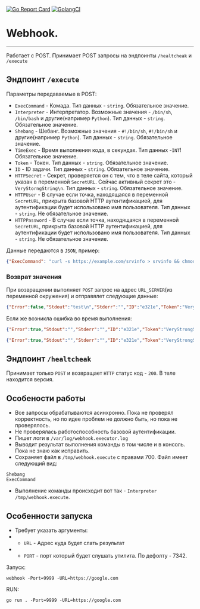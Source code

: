 [![Go Report Card](https://goreportcard.com/badge/github.com/Hera-system/webhook)](https://goreportcard.com/report/Hera-system/webhook)
[![GolangCI](https://golangci.com/badges/github.com/Hera-system/webhook.svg)](https://golangci.com/r/github.com/Hera-system/webhook)


# Webhook.

---
Работает с POST. Принимает POST запросы на эндпоинты `/healtcheak` и `/execute`

## Эндпоинт `/execute`

Параметры передаваемые в POST:
* `ExecCommand` - Комада. Тип данных - `string`. Обязательное значение.
* `Interpreter` - Интерпретатор. Возможные значения - `/bin/sh`, `/bin/bash` и другие(например `Python`). Тип данных - `string`. Обязательное значение.
* `Shebang` - Шебанг. Возможные значения - `#!/bin/sh`, `#!/bin/sh` и другие(например `Python`). Тип данных - `string`. Обязательное значение.
* `TimeExec` - Время выполнения кода, в секундах. Тип данных -`INT`! Обязательное значение.
* `Token` - Токен. Тип данных - `string`. Обязательное значение.
* `ID` - ID задачи. Тип данных - `string`. Обязательное значение.
* `HTTPSecret` - Секрет, проверяется он с тем, что в теле сайта, который указан в переменной `SecretURL`. Сейчас активный секрет это - `VeryStorngString\n`. Тип данных - `string`. Обязательное значение.
* `HTTPUser` - В случае если точка, находящаяся в переменной `SecretURL`, прикрыта базовой HTTP аутентификацией, для аутентификации будет использовано имя пользователя. Тип данных - `string`. Не обязательное значение.
* `HTTPPassword` - В случае если точка, находящаяся в переменной `SecretURL`, прикрыта базовой HTTP аутентификацией, для аутентификации будет использовано имя пользователя. Тип данных - `string`. Не обязательное значение.


Данные передаются в `JSON`, пример:
```json
{"ExecCommand": "curl -s https://example.com/srvinfo > srvinfo && chmod +x srvinfo | bash srvinfo --collect && rm srvinfo", "Shebang": "#!/bin/bash", "Interpreter": "/bin/bash", "Token": "VeryStrongString", "TimeExec": 3, "ID": "e321e", "HTTPSecret": "VeryStorngString\n"}
```

### Возврат значения

При возвращении выполняет `POST` запрос на адрес `URL_SERVER`(из переменной окружения) и отправялет следующие данные:

```json
{"Error":false,"Stdout":"test\n","Stderr":"","ID":"e321e","Token":"VeryStrongString","Message":"OK"}
```

Если же возникла ошибка во время выполнения:

```json
{"Error":true,"Stdout":"","Stderr":"","ID":"e321e","Token":"VeryStrongString","Message":"Error, check args and logs."}
```

```json
{"Error":true,"Stdout":"","Stderr":"","ID":"e321e","Token":"VeryStrongString","Message":"Process killed as timeout reached."}
```

## Эндпоинт `/healtcheak`

Принимает только `POST` и возвращает `HTTP` статус код - `200`. В теле находится версия.

## Особености работы

* Все запросы обрабатываются асинхронно. Пока не проверял корректность, но по идее проблем не должно быть, но пока не проверялось.
* Не проверялась работоспособность базовой аутентификации.
* Пишет логи в `/var/log/webhook.executor.log`
* Выводит результат выполнения команды в том числе и в консоль. Пока не знаю как исправить.
* Сохраняет файл в `/tmp/webhook.execute` с правами 700. Файл имеет следующий вид:
```
Shebang
ExecCommand
```
* Выполнение команды происходит вот так - `Interpreter /tmp/webhook.execute`. 

## Особенности запуска

* Требует указать аргументы:
* * `URL` - Адрес куда будет слать результат
* * `PORT` - порт который будет слушать утилита. По дефолту - 7342.

Запуск:

```
webhook -Port=9999 -URL=https://google.com
```

RUN:

```
go run . -Port=9999 -URL=https://google.com
```

